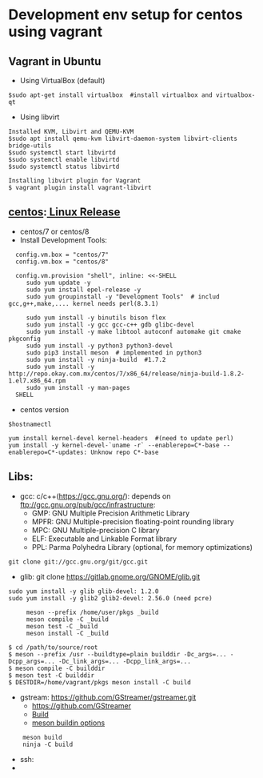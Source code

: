 # Development env setup for centos using vagrant

## Vagrant in Ubuntu
- Using VirtualBox (default)
```
$sudo apt-get install virtualbox  #install virtualbox and virtualbox-qt
```
- Using libvirt
```
Installed KVM, Libvirt and QEMU-KVM
$sudo apt install qemu-kvm libvirt-daemon-system libvirt-clients bridge-utils
$sudo systemctl start libvirtd
$sudo systemctl enable libvirtd
$sudo systemctl status libvirtd

Installing libvirt plugin for Vagrant
$ vagrant plugin install vagrant-libvirt
```

## [centos](https://www.centos.org/):[ Linux Release](https://www.centos.org/centos-linux/)
- centos/7 or centos/8
- Install Development Tools:
```
  config.vm.box = "centos/7"
  config.vm.box = "centos/8"
  
  config.vm.provision "shell", inline: <<-SHELL
     sudo yum update -y
     sudo yum install epel-release -y
     sudo yum groupinstall -y "Development Tools"  # includ gcc,g++,make,.... kernel needs perl(8.3.1)

     sudo yum install -y binutils bison flex 
     sudo yum install -y gcc gcc-c++ gdb glibc-devel 
     sudo yum install -y make libtool autoconf automake git cmake pkgconfig
     sudo yum install -y python3 python3-devel
     sudo pip3 install meson  # implemented in python3
     sudo yum install -y ninja-build  #1.7.2
     sudo yum install -y http://repo.okay.com.mx/centos/7/x86_64/release/ninja-build-1.8.2-1.el7.x86_64.rpm
     sudo yum install -y man-pages
  SHELL
```
- centos version
```
$hostnamectl

yum install kernel-devel kernel-headers  #(need to update perl)
yum install -y kernel-devel-`uname -r` --enablerepo=C*-base --enablerepo=C*-updates: Unknow repo C*-base
```

## Libs:
- gcc: c/c++(https://gcc.gnu.org/): depends on ftp://gcc.gnu.org/pub/gcc/infrastructure:
    - GMP: GNU Multiple Precision Arithmetic Library
    - MPFR: GNU Multiple-precision floating-point rounding library
    - MPC: GNU Multiple-precision C library
    - ELF: Executable and Linkable Format library
    - PPL: Parma Polyhedra Library (optional, for memory optimizations)
```
git clone git://gcc.gnu.org/git/gcc.git

```
- glib: git clone  https://gitlab.gnome.org/GNOME/glib.git
```
sudo yum install -y glib glib-devel: 1.2.0
sudo yum install -y glib2 glib2-devel: 2.56.0 (need pcre)

     meson --prefix /home/user/pkgs _build        
     meson compile -C _build
     meson test -C _build
     meson install -C _build

$ cd /path/to/source/root
$ meson --prefix /usr --buildtype=plain builddir -Dc_args=... -Dcpp_args=... -Dc_link_args=... -Dcpp_link_args=...
$ meson compile -C builddir
$ meson test -C builddir
$ DESTDIR=/home/vagrant/pkgs meson install -C build
```     
- gstream: https://github.com/GStreamer/gstreamer.git
    - https://github.com/GStreamer
    - [Build](https://gstreamer.freedesktop.org/documentation/installing/building-from-source-using-meson.html?gi-language=c)
    - [meson buildin options](https://mesonbuild.com/Builtin-options.html)
```
    meson build
    ninja -C build
```
- ssh:
- 
